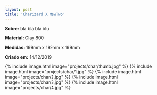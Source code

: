 ```yaml
---
layout: post
title: 'Charizard X MewTwo'
---
```

**Sobre:** bla bla bla blu

**Material:**  Clay 800

**Medidas:** 199mm x 199mm x 199mm

**Criado em:** 14/12/2019

{% include image.html image="projects/char/thumb.jpg" %}
{% include image.html image="projects/char/1.jpg" %}
{% include image.html image="projects/char/2.jpg" %}
{% include image.html image="projects/char/3.jpg" %}
{% include image.html image="projects/char/4.jpg" %}
